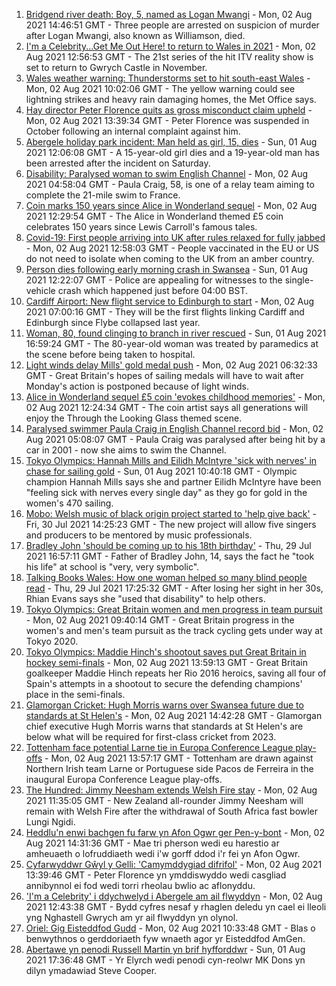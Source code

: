 1. [Bridgend river death: Boy, 5, named as Logan Mwangi](https://www.bbc.co.uk/news/uk-wales-58049509) - Mon, 02 Aug 2021 14:46:51 GMT - Three people are arrested on suspicion of murder after Logan Mwangi, also known as Williamson, died.
2. [I'm a Celebrity...Get Me Out Here! to return to Wales in 2021](https://www.bbc.co.uk/news/uk-wales-58053077) - Mon, 02 Aug 2021 12:56:53 GMT - The 21st series of the hit ITV reality show is set to return to Gwrych Castle in November.
3. [Wales weather warning: Thunderstorms set to hit south-east Wales](https://www.bbc.co.uk/news/uk-wales-58056577) - Mon, 02 Aug 2021 10:02:06 GMT - The yellow warning could see lightning strikes and heavy rain damaging homes, the Met Office says.
4. [Hay director Peter Florence quits as gross misconduct claim upheld](https://www.bbc.co.uk/news/uk-wales-58060304) - Mon, 02 Aug 2021 13:39:34 GMT - Peter Florence was suspended in October following an internal complaint against him.
5. [Abergele holiday park incident: Man held as girl, 15, dies](https://www.bbc.co.uk/news/uk-wales-58048295) - Sun, 01 Aug 2021 12:06:08 GMT - A 15-year-old girl dies and a 19-year-old man has been arrested after the incident on Saturday.
6. [Disability: Paralysed woman to swim English Channel](https://www.bbc.co.uk/news/uk-wales-58025736) - Mon, 02 Aug 2021 04:58:04 GMT - Paula Craig, 58, is one of a relay team aiming to complete the 21-mile swim to France.
7. [Coin marks 150 years since Alice in Wonderland sequel](https://www.bbc.co.uk/news/uk-wales-58053780) - Mon, 02 Aug 2021 12:29:54 GMT - The Alice in Wonderland themed £5 coin celebrates 150 years since Lewis Carroll's famous tales.
8. [Covid-19: First people arriving into UK after rules relaxed for fully jabbed](https://www.bbc.co.uk/news/uk-58050538) - Mon, 02 Aug 2021 12:58:03 GMT - People vaccinated in the EU or US do not need to isolate when coming to the UK from an amber country.
9. [Person dies following early morning crash in Swansea](https://www.bbc.co.uk/news/uk-wales-58047608) - Sun, 01 Aug 2021 12:22:07 GMT - Police are appealing for witnesses to the single-vehicle crash which happened just before 04:00 BST.
10. [Cardiff Airport: New flight service to Edinburgh to start](https://www.bbc.co.uk/news/uk-wales-58049504) - Mon, 02 Aug 2021 07:00:16 GMT - They will be the first flights linking Cardiff and Edinburgh since Flybe collapsed last year.
11. [Woman, 80, found clinging to branch in river rescued](https://www.bbc.co.uk/news/uk-wales-58049508) - Sun, 01 Aug 2021 16:59:24 GMT - The 80-year-old woman was treated by paramedics at the scene before being taken to hospital.
12. [Light winds delay Mills' gold medal push](https://www.bbc.co.uk/sport/olympics/58053689) - Mon, 02 Aug 2021 06:32:33 GMT - Great Britain's hopes of sailing medals will have to wait after Monday's action is postponed because of light winds.
13. [Alice in Wonderland sequel £5 coin 'evokes childhood memories'](https://www.bbc.co.uk/news/uk-wales-58055788) - Mon, 02 Aug 2021 12:24:34 GMT - The coin artist says all generations will enjoy the Through the Looking Glass themed scene.
14. [Paralysed swimmer Paula Craig in English Channel record bid](https://www.bbc.co.uk/news/uk-wales-58039094) - Mon, 02 Aug 2021 05:08:07 GMT - Paula Craig was paralysed after being hit by a car in 2001 - now she aims to swim the Channel.
15. [Tokyo Olympics: Hannah Mills and Eilidh McIntyre 'sick with nerves' in chase for sailing gold](https://www.bbc.co.uk/sport/av/olympics/58046824) - Sun, 01 Aug 2021 10:40:18 GMT - Olympic champion Hannah Mills says she and partner Eilidh McIntyre have been "feeling sick with nerves every single day" as they go for gold in the women's 470 sailing.
16. [Mobo: Welsh music of black origin project started to 'help give back'](https://www.bbc.co.uk/news/uk-wales-58030464) - Fri, 30 Jul 2021 14:25:23 GMT - The new project will allow five singers and producers to be mentored by music professionals.
17. [Bradley John 'should be coming up to his 18th birthday'](https://www.bbc.co.uk/news/uk-wales-58019640) - Thu, 29 Jul 2021 16:57:11 GMT - Father of Bradley John, 14, says the fact he "took his life" at school is "very, very symbolic".
18. [Talking Books Wales: How one woman helped so many blind people read](https://www.bbc.co.uk/news/uk-wales-58018316) - Thu, 29 Jul 2021 17:25:32 GMT - After losing her sight in her 30s, Rhian Evans says she "used that disability" to help others.
19. [Tokyo Olympics: Great Britain women and men progress in team pursuit](https://www.bbc.co.uk/sport/olympics/58054883) - Mon, 02 Aug 2021 09:40:14 GMT - Great Britain progress in the women's and men's team pursuit as the track cycling gets under way at Tokyo 2020.
20. [Tokyo Olympics: Maddie Hinch's shootout saves put Great Britain in hockey semi-finals](https://www.bbc.co.uk/sport/olympics/58052924) - Mon, 02 Aug 2021 13:59:13 GMT - Great Britain goalkeeper Maddie Hinch repeats her Rio 2016 heroics, saving all four of Spain's attempts in a shootout to secure the defending champions' place in the semi-finals.
21. [Glamorgan Cricket: Hugh Morris warns over Swansea future due to standards at St Helen's](https://www.bbc.co.uk/sport/cricket/58001181) - Mon, 02 Aug 2021 14:42:28 GMT - Glamorgan chief executive Hugh Morris warns that standards at St Helen's are below what will be required for first-class cricket from 2023.
22. [Tottenham face potential Larne tie in Europa Conference League play-offs](https://www.bbc.co.uk/sport/football/58057963) - Mon, 02 Aug 2021 13:57:17 GMT - Tottenham are drawn against Northern Irish team Larne or Portuguese side Pacos de Ferreira in the inaugural Europa Conference League play-offs.
23. [The Hundred: Jimmy Neesham extends Welsh Fire stay](https://www.bbc.co.uk/sport/cricket/58058438) - Mon, 02 Aug 2021 11:35:05 GMT - New Zealand all-rounder Jimmy Neesham will remain with Welsh Fire after the withdrawal of South Africa fast bowler Lungi Ngidi.
24. [Heddlu'n enwi bachgen fu farw yn Afon Ogwr ger Pen-y-bont](https://www.bbc.co.uk/newyddion/58058308) - Mon, 02 Aug 2021 14:31:36 GMT - Mae tri pherson wedi eu harestio ar amheuaeth o lofruddiaeth wedi i'w gorff ddod i'r fei yn Afon Ogwr.
25. [Cyfarwyddwr Gŵyl y Gelli: 'Camymddygiad difrifol'](https://www.bbc.co.uk/newyddion/58058311) - Mon, 02 Aug 2021 13:39:46 GMT - Peter Florence yn ymddiswyddo wedi casgliad annibynnol ei fod wedi torri rheolau bwlio ac aflonyddu.
26. ['I'm a Celebrity' i ddychwelyd i Abergele am ail flwyddyn](https://www.bbc.co.uk/newyddion/58026949) - Mon, 02 Aug 2021 12:43:38 GMT - Bydd cyfres nesaf y rhaglen deledu yn cael ei lleoli yng Nghastell Gwrych am yr ail flwyddyn yn olynol.
27. [Oriel: Gig Eisteddfod Gudd](https://www.bbc.co.uk/newyddion/58055724) - Mon, 02 Aug 2021 10:33:48 GMT - Blas o benwythnos o gerddoriaeth fyw wnaeth agor yr Eisteddfod AmGen.
28. [Abertawe yn penodi Russell Martin yn brif hyfforddwr](https://www.bbc.co.uk/newyddion/58034032) - Sun, 01 Aug 2021 17:36:48 GMT - Yr Elyrch wedi penodi cyn-reolwr MK Dons yn dilyn ymadawiad Steve Cooper.

